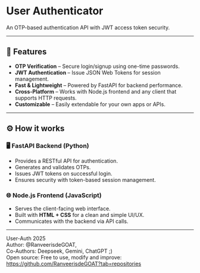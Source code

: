 # User Authenticator
An OTP-based authentication API with JWT access token security.

---

## 🚀 Features
- **OTP Verification** – Secure login/signup using one-time passwords.  
- **JWT Authentication** – Issue JSON Web Tokens for session management.  
- **Fast & Lightweight** – Powered by FastAPI for backend performance.  
- **Cross-Platform** – Works with Node.js frontend and any client that supports HTTP requests.  
- **Customizable** – Easily extendable for your own apps or APIs.  

---

## ⚙️ How it works

### 🖥️ FastAPI Backend (Python)
- Provides a RESTful API for authentication.  
- Generates and validates OTPs.  
- Issues JWT tokens on successful login.  
- Ensures security with token-based session management.  

### 🌐 Node.js Frontend (JavaScript)
- Serves the client-facing web interface.  
- Built with **HTML + CSS** for a clean and simple UI/UX.  
- Communicates with the backend via API calls.  

---


User-Auth 2025<br>
Author: @RanveerisdeGOAT,<br>
Co-Authors: Deepseek, Gemini, ChatGPT ;)<br>
Open source: Free to use, modify and improve: https://github.com/RanveerisdeGOAT?tab=repositories
